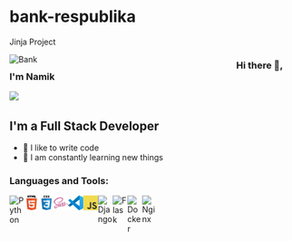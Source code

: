 # bank-respublika
Jinja Project

<img align="left" alt="Bank" width="400px" src="https://i.ibb.co/CsWpPsw/gfg.png" />

### Hi there 👋, I'm Namik

![](https://komarev.com/ghpvc/?username=namik2)

## I'm a Full Stack Developer
- 💪 I like to write code
- 🥅 I am constantly learning new things


### Languages and Tools:

<img align="left" alt="Python" width="26px" src="https://cdn-icons-png.flaticon.com/512/2721/2721287.png" />
<img align="left" alt="HTML5" width="26px" src="https://raw.githubusercontent.com/github/explore/80688e429a7d4ef2fca1e82350fe8e3517d3494d/topics/html/html.png" />
<img align="left" alt="CSS3" width="26px" src="https://raw.githubusercontent.com/github/explore/80688e429a7d4ef2fca1e82350fe8e3517d3494d/topics/css/css.png" />
<img align="left" alt="Sass" width="26px" src="https://raw.githubusercontent.com/github/explore/80688e429a7d4ef2fca1e82350fe8e3517d3494d/topics/sass/sass.png" />
<img align="left" alt="Visual Studio Code" width="26px" src="https://raw.githubusercontent.com/github/explore/80688e429a7d4ef2fca1e82350fe8e3517d3494d/topics/visual-studio-code/visual-studio-code.png" />
<img align="left" alt="JavaScript" width="26px" src="https://raw.githubusercontent.com/github/explore/80688e429a7d4ef2fca1e82350fe8e3517d3494d/topics/javascript/javascript.png" />
<img align="left" alt="Django" width="26px" src="https://i.hizliresim.com/ixk96w4.png" />
<img align="left" alt="Flask" width="26px" src="https://cdn.iconscout.com/icon/free/png-256/flask-51-285137.png" />
<img align="left" alt="Docker" width="26px" src="https://i.hizliresim.com/q6v6uf5.png" />
<img align="left" alt="Nginx" width="26px" src="https://i.hizliresim.com/ffjhssq.png" />



